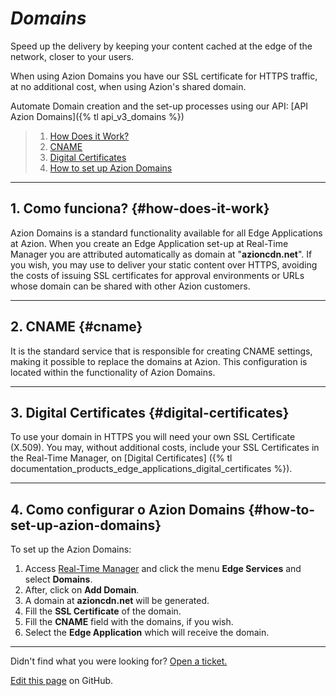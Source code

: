# *Domains*

Speed up the delivery by keeping your content cached at the edge of the network, closer to your users.

When using Azion Domains you have our SSL certificate for HTTPS traffic, at no additional cost, when using Azion's shared domain.

Automate Domain creation and the set-up processes using our API: [API Azion Domains]({% tl api_v3_domains %})

> 1. [How Does it Work?](#how-does-it-work)
> 2. [CNAME](#cname)
> 3. [Digital Certificates](#digital-certificates)
> 3. [How to set up Azion Domains](#how-to-set-up-azion-domains)

---

## 1. Como funciona? {#how-does-it-work}

Azion Domains is a standard functionality available for all Edge Applications at Azion. When you create an Edge Application set-up at Real-Time Manager you are attributed automatically as domain at "**azioncdn.net**". If you wish, you may use to deliver your static content over HTTPS, avoiding the costs of issuing SSL certificates for approval environments or URLs whose domain can be shared with other Azion customers.

---

## 2. CNAME {#cname}

It is the standard service that is responsible for creating CNAME settings, making it possible to replace the domains at Azion. This configuration is located within the functionality of Azion Domains.

---

## 3. Digital Certificates {#digital-certificates}

To use your domain in HTTPS you will need your own SSL Certificate (X.509). You may, without additional costs, include your SSL Certificates in the Real-Time Manager, on [Digital Certificates] ({% tl documentation_products_edge_applications_digital_certificates %}). 

---

## 4. Como configurar o Azion Domains {#how-to-set-up-azion-domains}

To set up the Azion Domains:

1. Access  [Real-Time Manager](https://manager.azion.com/) and click the menu  **Edge Services** and select **Domains**.
2. After, click on **Add Domain**.
3. A domain at **azioncdn.net** will be generated.
4. Fill the **SSL Certificate** of the domain.
5. Fill the **CNAME** field with the domains, if you wish.
6. Select the **Edge Application** which will receive the domain.

---

Didn't find what you were looking for? [Open a ticket.](https://tickets.azion.com/)

[Edit this page](https://github.com/aziontech/docs_en/edit/master/edge-applications/domains/index.md) on GitHub.